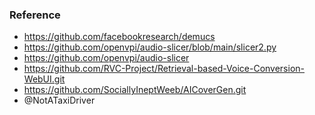 ### Reference <br/>
- https://github.com/facebookresearch/demucs <br/>
- https://github.com/openvpi/audio-slicer/blob/main/slicer2.py <br/>
- https://github.com/openvpi/audio-slicer <br/>
- https://github.com/RVC-Project/Retrieval-based-Voice-Conversion-WebUI.git <br/>
- https://github.com/SociallyIneptWeeb/AICoverGen.git <br/>
- @NotATaxiDriver



